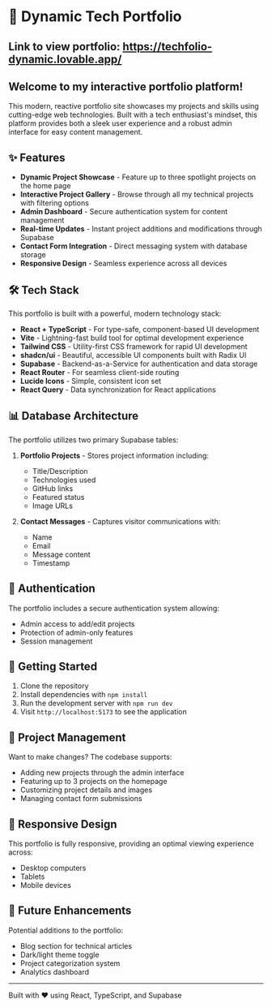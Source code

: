 
# 🚀 Dynamic Tech Portfolio
## Link to view portfolio: https://techfolio-dynamic.lovable.app/

## Welcome to my interactive portfolio platform!

This modern, reactive portfolio site showcases my projects and skills using cutting-edge web technologies. Built with a tech enthusiast's mindset, this platform provides both a sleek user experience and a robust admin interface for easy content management.

## ✨ Features

- **Dynamic Project Showcase** - Feature up to three spotlight projects on the home page
- **Interactive Project Gallery** - Browse through all my technical projects with filtering options
- **Admin Dashboard** - Secure authentication system for content management
- **Real-time Updates** - Instant project additions and modifications through Supabase
- **Contact Form Integration** - Direct messaging system with database storage
- **Responsive Design** - Seamless experience across all devices

## 🛠️ Tech Stack

This portfolio is built with a powerful, modern technology stack:

- **React + TypeScript** - For type-safe, component-based UI development
- **Vite** - Lightning-fast build tool for optimal development experience
- **Tailwind CSS** - Utility-first CSS framework for rapid UI development
- **shadcn/ui** - Beautiful, accessible UI components built with Radix UI
- **Supabase** - Backend-as-a-Service for authentication and data storage
- **React Router** - For seamless client-side routing
- **Lucide Icons** - Simple, consistent icon set
- **React Query** - Data synchronization for React applications

## 📊 Database Architecture

The portfolio utilizes two primary Supabase tables:

1. **Portfolio Projects** - Stores project information including:
   - Title/Description
   - Technologies used
   - GitHub links
   - Featured status
   - Image URLs

2. **Contact Messages** - Captures visitor communications with:
   - Name
   - Email
   - Message content
   - Timestamp

## 🔐 Authentication

The portfolio includes a secure authentication system allowing:
- Admin access to add/edit projects
- Protection of admin-only features
- Session management

## 🚀 Getting Started

1. Clone the repository
2. Install dependencies with `npm install`
3. Run the development server with `npm run dev`
4. Visit `http://localhost:5173` to see the application

## 📝 Project Management

Want to make changes? The codebase supports:

- Adding new projects through the admin interface
- Featuring up to 3 projects on the homepage
- Customizing project details and images
- Managing contact form submissions

## 📱 Responsive Design

This portfolio is fully responsive, providing an optimal viewing experience across:
- Desktop computers
- Tablets
- Mobile devices

## 🔄 Future Enhancements

Potential additions to the portfolio:
- Blog section for technical articles
- Dark/light theme toggle
- Project categorization system
- Analytics dashboard

---

Built with ❤️ using React, TypeScript, and Supabase

